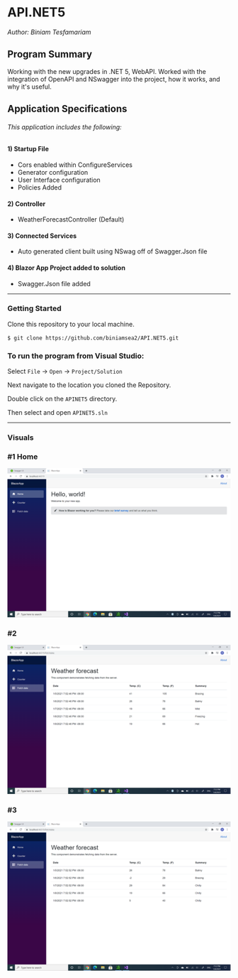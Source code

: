 # API.NET5  

*Author: Biniam Tesfamariam*  

## Program Summary 
Working with the new upgrades in .NET 5, WebAPI. Worked with the integration of OpenAPI and NSwagger into the project, how it works, and why it's useful. 

## Application Specifications

###### This application includes the following:  
 #### 1) Startup File 
- Cors enabled within ConfigureServices 
- Generator configuration 
- User Interface configuration 
- Policies Added

#### 2) Controller  
- WeatherForecastController (Default)

#### 3) Connected Services
- Auto generated client built using NSwag off of Swagger.Json file

#### 4) Blazor App Project added to solution
- Swagger.Json file added

---

### Getting Started
Clone this repository to your local machine.

```
$ git clone https://github.com/biniamsea2/API.NET5.git
```

### To run the program from Visual Studio:
Select ```File``` -> ```Open``` -> ```Project/Solution```

Next navigate to the location you cloned the Repository.

Double click on the ```APINET5``` directory.

Then select and open ```APINET5.sln```

---

### Visuals  
### #1 Home
![Image 1](https://github.com/biniamsea2/API.NET5/blob/main/Screenshot%20(22).png)
### #2
![Image 2](https://github.com/biniamsea2/API.NET5/blob/main/Screenshot%20(27).png)
### #3
![Image 3](https://github.com/biniamsea2/API.NET5/blob/main/Screenshot%20(28).png)
